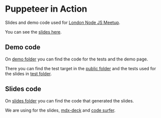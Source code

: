 # Puppeteer in Action

Slides and demo code used for [London Node JS Meetup](https://meetup.com/en-AU/LNM-London-Node-JS-Meetup/events/255552353/).

You can see the [slides here](https://fetz.github.io/london-nodejs-meetup-puppeteer/).

## Demo code

On [demo folder](demo/) you can find the code for the tests and the demo page.

There you can find the test target in the [public folder](demo/public) and the tests used for the slides in [test folder](demo/test).

## Slides code
On [slides folder](slides/) you can find the code that generated the slides.

We are using for the slides, [mdx-deck](https://github.com/jxnblk/mdx-deck) and [code surfer](https://github.com/pomber/code-surfer).
